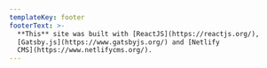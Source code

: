 ```yaml
---
templateKey: footer
footerText: >-
  **This** site was built with [ReactJS](https://reactjs.org/),
  [Gatsby.js](https://www.gatsbyjs.org/) and [Netlify
  CMS](https://www.netlifycms.org/).
---
```


